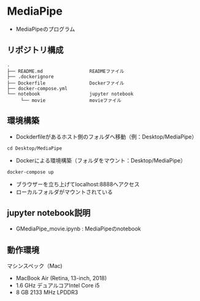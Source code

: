 # MediaPipe
* MediaPipeのプログラム

## リポジトリ構成
```
.
├── README.md                 READMEファイル
├── .dockerignore        
├── Dockerfile                Dockerファイル
├── docker-compose.yml
└── notebook                  jupyter notebook
     └── movie                movieファイル
```

## 環境構築

* Dockderfileがあるホスト側のフォルダへ移動（例：Desktop/MediaPipe）
```
cd Desktop/MediaPipe
```

* Dockerによる環境構築（フォルダをマウント：Desktop/MediaPipe）
```
docker-compose up
```

* ブラウザーを立ち上げてlocalhost:8888へアクセス
* ローカルフォルダがマウントされている

## jupyter notebook説明
* GMediaPipe_movie.ipynb : MediaPipeのnotebook

## 動作環境
マシンスペック（Mac)
- MacBook Air (Retina, 13-inch, 2018)
- 1.6 GHz デュアルコアIntel Core i5
- 8 GB 2133 MHz LPDDR3
